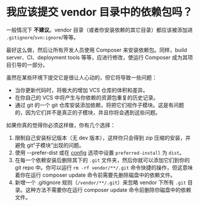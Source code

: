 # 我应该提交 vendor 目录中的依赖包吗？

一般情况下 **不建议**。vendor 目录（或者你安装依赖的其它目录）都应该被添加进 `.gitignore`/`svn:ignore`/等等。

最好这么做，然后让所有开发人员使用 Composer 来安装依赖包。同样，build server、CI、deployment tools 等等，应进行修改，使运行 Composer 成为其项目引导的一部分。

虽然在某些环境下提交它是很让人心动的，但它将导致一些问题：

- 当你更新代码时，将极大的增加 VCS 仓库的体积和差异。
- 在你自己的 VCS 中将产生与你依赖的资源包重复的历史记录。
- 通过 git 的一个 git 仓库安装添加依赖，将把它们视作子模块。这是有问题的，因为它们并不是真正的子模块，并且你将会遇到这些问题。

如果你真的觉得你必须这样做，你有几个选择：

1. 限制自己安装标记版本（无 dev 版本），这样你只会得到 zip 压缩的安装，并避免 git“子模块”出现的问题。
2. 使用 --prefer-dist 或在 [config](../04-schema.md#config) 选项中设置 `preferred-install` 为 `dist`。
3. 在每一个依赖安装后删除其下的 `.git` 文件夹，然后你就可以添加它们到你的 git repo 中。你可以运行 `rm -rf vendor/**/.git` 命令快捷的操作，但这意味着你在运行 composer update 命令前需要先删除磁盘中的依赖文件。
4. 新增一个 .gitignore 规则（`/vendor/**/.git`）来忽略 vendor 下所有 `.git` 目录。这种方法不需要你在运行 composer update 命令前删除你磁盘中的依赖文件。
